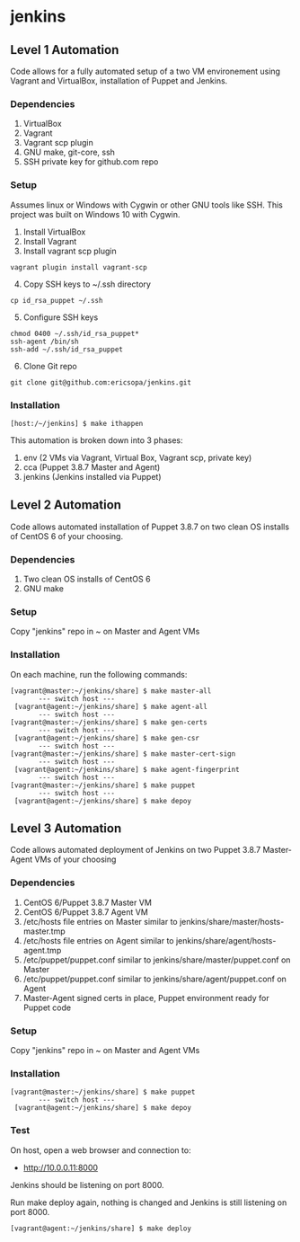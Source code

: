 # jenkins 

## Level 1 Automation
Code allows for a fully automated setup of a two VM environement using Vagrant and VirtualBox, installation of Puppet and Jenkins.

### Dependencies
1. VirtualBox
1. Vagrant
1. Vagrant scp plugin
1. GNU make, git-core, ssh
1. SSH private key for github.com repo

### Setup
Assumes linux or Windows with Cygwin or other GNU tools like SSH. This project was built on Windows 10 with Cygwin.

1. Install VirtualBox
2. Install Vagrant
3. Install vagrant scp plugin
```
vagrant plugin install vagrant-scp
```
4. Copy SSH keys to ~/.ssh directory
```
cp id_rsa_puppet ~/.ssh
```
5. Configure SSH keys
```
chmod 0400 ~/.ssh/id_rsa_puppet*
ssh-agent /bin/sh
ssh-add ~/.ssh/id_rsa_puppet
```
6. Clone Git repo
```
git clone git@github.com:ericsopa/jenkins.git
```
### Installation
```
[host:/~/jenkins] $ make ithappen
```

This automation is broken down into 3 phases:
1. env (2 VMs via Vagrant, Virtual Box, Vagrant scp, private key)
1. cca (Puppet 3.8.7 Master and Agent)
1. jenkins (Jenkins installed via Puppet)


## Level 2 Automation
Code allows automated installation of Puppet 3.8.7 on two clean OS installs of CentOS 6 of your choosing.

### Dependencies
1. Two clean OS installs of CentOS 6
1. GNU make

### Setup
Copy "jenkins" repo in ~ on Master and Agent VMs

### Installation
On each machine, run the following commands:
```
[vagrant@master:~/jenkins/share] $ make master-all
       --- switch host ---
 [vagrant@agent:~/jenkins/share] $ make agent-all
       --- switch host ---
[vagrant@master:~/jenkins/share] $ make gen-certs
       --- switch host ---
 [vagrant@agent:~/jenkins/share] $ make gen-csr
       --- switch host ---
[vagrant@master:~/jenkins/share] $ make master-cert-sign
       --- switch host ---
 [vagrant@agent:~/jenkins/share] $ make agent-fingerprint
       --- switch host ---
[vagrant@master:~/jenkins/share] $ make puppet
       --- switch host ---
 [vagrant@agent:~/jenkins/share] $ make depoy
```

## Level 3 Automation
Code allows automated deployment of Jenkins on two Puppet 3.8.7 Master-Agent VMs of your choosing

### Dependencies
1. CentOS 6/Puppet 3.8.7 Master VM
1. CentOS 6/Puppet 3.8.7 Agent VM
1. /etc/hosts file entries on Master similar to jenkins/share/master/hosts-master.tmp
1. /etc/hosts file entries on Agent similar to jenkins/share/agent/hosts-agent.tmp
1. /etc/puppet/puppet.conf similar to jenkins/share/master/puppet.conf on Master
1. /etc/puppet/puppet.conf similar to jenkins/share/agent/puppet.conf on Agent
1. Master-Agent signed certs in place, Puppet environment ready for Puppet code

### Setup
Copy "jenkins" repo in ~ on Master and Agent VMs

### Installation
```
[vagrant@master:~/jenkins/share] $ make puppet
       --- switch host ---
 [vagrant@agent:~/jenkins/share] $ make depoy
```

### Test
On host, open a web browser and connection to:

 * http://10.0.0.11:8000

Jenkins should be listening on port 8000.

Run make deploy again, nothing is changed and Jenkins is still listening on port 8000.
```
[vagrant@agent:~/jenkins/share] $ make deploy
```
